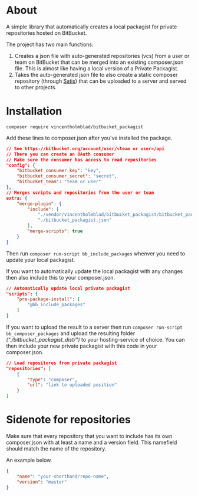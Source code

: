 About
=====
A simple library that automatically creates a local packagist for private repositories hosted on BitBucket.

The project has two main functions:

1. Creates a json file with auto-generated repositories (vcs) from a user or team on BitBucket that can be merged into an existing composer.json file. This is almost like having a local version of a Private Packagist.
2. Takes the auto-generated json file to also create a static composer repository (through [Satis]("https://github.com/composer/satis")) that can be uploaded to a server and served to other projects.

Installation
============

`composer require vincentholmblad/bitbucket_packagist`

Add these lines to composer.json after you've installed the package.

```json
// See https://bitbucket.org/account/user/<team or user>/api
// There you can create an OAuth consumer
// Make sure the consumer has access to read repositories
"config": {
    "bitbucket_consumer_key": "key",
    "bitbucket_consumer_secret": "secret",
    "bitbucket_team": "team or user"
},
// Merges scripts and repositories from the user or team
extra: {
    "merge-plugin": {
        "include": [
            "./vendor/vincentholmblad/bitbucket_packagist/bitbucket_packagist_base.json",
            "./bitbucket_packagist.json"
        ],
        "merge-scripts": true
    }
}
```

Then run `composer run-script bb_include_packages` whenver you need to update your local packagist.

If you want to automatically update the local packagist with any changes then also include this to your composer.json.

```json
// Automatically update local private packagist
"scripts": {
    "pre-package-install": [
        "@bb_include_packages"
    ]
}
```

If you want to upload the result to a server then run `composer run-script bb_composer_packages` and upload the resulting folder *("./bitbucket_packagist_dist/")* to your hosting-service of choice. You can then include your new private packagist with this code in your composer.json.

```json
// Load repositores from private packagist
"repositories": [
    {
        "type": "composer",
        "url": "link to uploaded position"
    }
]
```

Sidenote for repositories
=========================

Make sure that every repository that you want to include has its own composer.json with at least a name and a version field. This namefield should match the name of the repository.

An example below.

```json
{
    "name": "your-shorthand/repo-name",
    "version": "master"
}
```